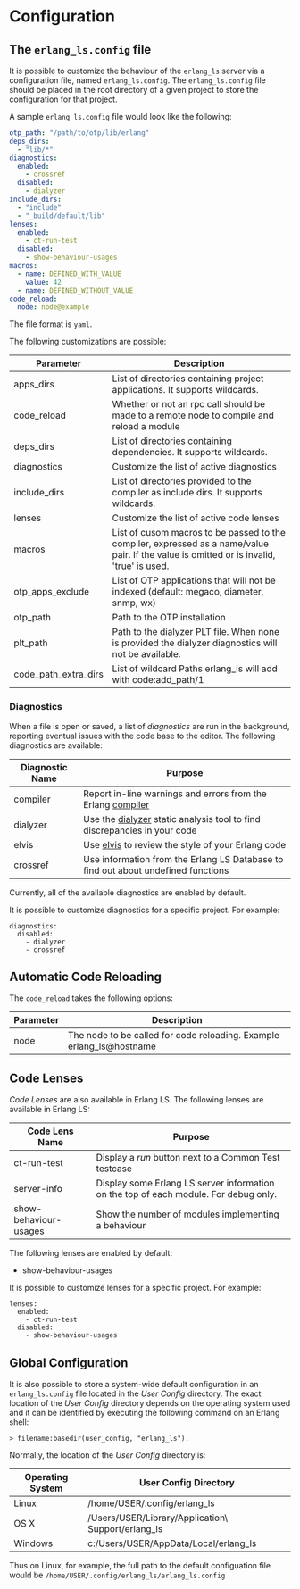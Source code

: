 # Configuration

## The `erlang_ls.config` file

It is possible to customize the behaviour of the `erlang_ls` server
via a configuration file, named `erlang_ls.config`. The
`erlang_ls.config` file should be placed in the root directory of a
given project to store the configuration for that project.

A sample `erlang_ls.config` file would look like the following:

```yaml
otp_path: "/path/to/otp/lib/erlang"
deps_dirs:
  - "lib/*"
diagnostics:
  enabled:
    - crossref
  disabled:
    - dialyzer
include_dirs:
  - "include"
  - "_build/default/lib"
lenses:
  enabled:
    - ct-run-test
  disabled:
    - show-behaviour-usages
macros:
  - name: DEFINED_WITH_VALUE
    value: 42
  - name: DEFINED_WITHOUT_VALUE
code_reload:
  node: node@example
```

The file format is `yaml`.

The following customizations are possible:

| Parameter          | Description                                                                                                                               |
|--------------------|-------------------------------------------------------------------------------------------------------------------------------------------|
| apps\_dirs         | List of directories containing project applications. It supports wildcards.                                                               |
| code\_reload       | Whether or not an rpc call should be made to a remote node to compile and reload a module                                                 |
| deps\_dirs         | List of directories containing dependencies. It supports wildcards.                                                                       |
| diagnostics        | Customize the list of active diagnostics                                                                                                  |
| include\_dirs      | List of directories provided to the compiler as include dirs. It supports wildcards.                                                      |
| lenses             | Customize the list of active code lenses                                                                                                  |
| macros             | List of cusom macros to be passed to the compiler, expressed as a name/value pair. If the value is omitted or is invalid, 'true' is used. |
| otp\_apps\_exclude | List of OTP applications that will not be indexed (default: megaco, diameter, snmp, wx)                                                   |
| otp\_path          | Path to the OTP installation                                                                                                              |
| plt\_path          | Path to the dialyzer PLT file. When none is provided the dialyzer diagnostics will not be available.                                      |
| code\_path\_extra\_dirs| List of wildcard Paths erlang\_ls will add with code:add\_path/1                                                                           |

### Diagnostics

When a file is open or saved, a list of _diagnostics_ are run in the
background, reporting eventual issues with the code base to the
editor. The following diagnostics are available:

| Diagnostic Name | Purpose                                                                              |
|-----------------|--------------------------------------------------------------------------------------|
| compiler        | Report in-line warnings and errors from the Erlang [compiler][compiler]              |
| dialyzer        | Use the [dialyzer][dialyzer] static analysis tool to find discrepancies in your code |
| elvis           | Use [elvis][elvis] to review the style of your Erlang code                           |
| crossref        | Use information from the Erlang LS Database to find out about undefined functions    |

Currently, all of the available diagnostics are enabled by default.

It is possible to customize diagnostics for a specific project. For example:

```
diagnostics:
  disabled:
    - dialyzer
    - crossref
```

## Automatic Code Reloading

The `code_reload` takes the following options:

| Parameter | Description                                                          |
|-----------|----------------------------------------------------------------------|
| node      | The node to be called for code reloading. Example erlang_ls@hostname |

## Code Lenses

_Code Lenses_ are also available in Erlang LS. The following lenses
are available in Erlang LS:

| Code Lens Name        | Purpose                                                                              |
|-----------------------|--------------------------------------------------------------------------------------|
| ct-run-test           | Display a _run_ button next to a Common Test testcase                                |
| server-info           | Display some Erlang LS server information on the top of each module. For debug only. |
| show-behaviour-usages | Show the number of modules implementing a behaviour                                  |

The following lenses are enabled by default:

* show-behaviour-usages

It is possible to customize lenses for a specific project. For example:

```
lenses:
  enabled:
    - ct-run-test
  disabled:
    - show-behaviour-usages
```

## Global Configuration

It is also possible to store a system-wide default configuration in an
`erlang_ls.config` file located in the _User Config_ directory. The
exact location of the _User Config_ directory depends on the operating
system used and it can be identified by executing the following
command on an Erlang shell:

    > filename:basedir(user_config, "erlang_ls").

Normally, the location of the _User Config_ directory is:

| Operating System | User Config Directory                               |
|------------------|-----------------------------------------------------|
| Linux            | /home/USER/.config/erlang\_ls                       |
| OS X             | /Users/USER/Library/Application\ Support/erlang\_ls |
| Windows          | c:/Users/USER/AppData/Local/erlang\_ls              |

Thus on Linux, for example, the full path to the default configuation file
would be `/home/USER/.config/erlang_ls/erlang_ls.config`

[compiler]:https://erlang.org/doc/man/compile.html
[dialyzer]:http://erlang.org/doc/apps/dialyzer/dialyzer_chapter.html
[elvis]:https://github.com/inaka/elvis
